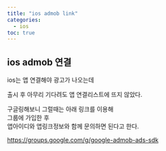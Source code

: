 ```yaml
---
title: "ios admob link"
categories: 
  - ios
toc: true
---
```


## ios admob 연결

ios는 앱 연결해야 광고가 나오는데

출시 후 아무리 기다려도 앱 연결리스트에 뜨지 않았다.

구글링해보니 그럴때는 아래 링크를 이용해  
그룹에 가입한 후  
앱아이디와 앱링크정보와 함께 문의하면 된다고 한다.

<https://groups.google.com/g/google-admob-ads-sdk>